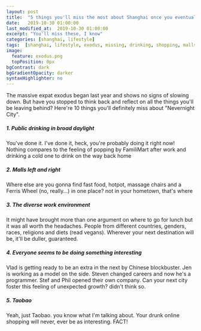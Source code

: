 ```yaml
---
layout: post
title:  "5 things you'll miss the most about Shanghai once you eventually leave"
date:   2019-10-30 01:00:00
last_modified_at:  2019-10-30 01:00:00
excerpt: "You'll miss these, I know"
categories: [shanghai, lifestyle]
tags:  [shanghai, lifestyle, exodus, missing, drinking, shopping, malls, divercity]
image:
  feature: exodus.png
  topPosition: 0px
bgContrast: dark
bgGradientOpacity: darker
syntaxHighlighter: no
---
```


The massive expat exodus began last year and shows no signs of slowing down. But have you stopped to think back and reflect on all the things you'll be leaving behind?
Here're 10 things you'll definitely miss about  "Nevernight City".

##### 1. Public drinking in broad daylight
You've done it. I've done it, heck, you're probably doing it right now!
Nothing compares to the feeling of popping by FamiliMart after work and drinking a cold one to drink on the way back home

##### 2. Malls left and right
Where else are you gonna find fast food, hotpot, massage chairs and a Ferris Wheel (no, really...) in one place? not in your hometown, that's where

##### 3. The diverse work environment
It might have brought more than one argument on where to go for lunch but it was all worth the headaches. People from different countries, genders, races, religions and diets (read vegans). Wherever your next destination will be, it'll be duller, guaranteed.

##### 4. Everyone seems to be doing something interesting
Vlad is getting ready to be an extra in the next by Chinese blockbuster. Jen is working as a model on the side. Steven changed careers and now he's a programmer. Stef and Phil opened their own company.
Can your next city foster this feeling of unexpected growth? didn't think so.

 ##### 5. Taobao
Yeah, just Taobao. you know what I'm talking about.
Your drunk online shopping will never, ever be as interesting. FACT!